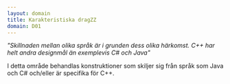 ```yaml
---
layout: domain
title: Karakteristiska dragZZ
domain: D01
---
```


_"Skillnaden mellan olika språk är i grunden dess olika härkomst. C++ har helt andra designmål än exemplevis C&#35; och Java"_

I detta område behandlas konstruktioner som skiljer sig från språk som Java och C&#35; och/eller är specifika för C++.